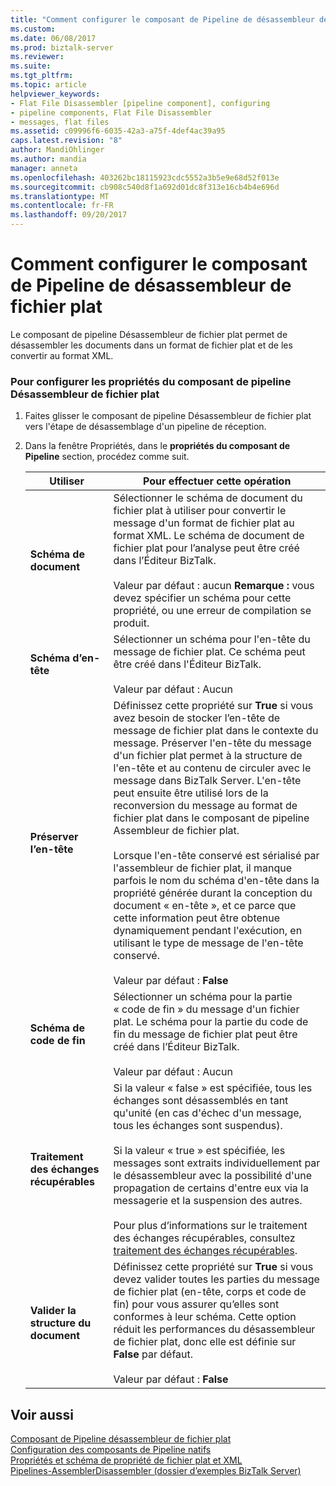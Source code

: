 ```yaml
---
title: "Comment configurer le composant de Pipeline de désassembleur de fichier plat | Documents Microsoft"
ms.custom: 
ms.date: 06/08/2017
ms.prod: biztalk-server
ms.reviewer: 
ms.suite: 
ms.tgt_pltfrm: 
ms.topic: article
helpviewer_keywords:
- Flat File Disassembler [pipeline component], configuring
- pipeline components, Flat File Disassembler
- messages, flat files
ms.assetid: c09996f6-6035-42a3-a75f-4def4ac39a95
caps.latest.revision: "8"
author: MandiOhlinger
ms.author: mandia
manager: anneta
ms.openlocfilehash: 403262bc18115923cdc5552a3b5e9e68d52f013e
ms.sourcegitcommit: cb908c540d8f1a692d01dc8f313e16cb4b4e696d
ms.translationtype: MT
ms.contentlocale: fr-FR
ms.lasthandoff: 09/20/2017
---
```

# <a name="how-to-configure-the-flat-file-disassembler-pipeline-component"></a>Comment configurer le composant de Pipeline de désassembleur de fichier plat
Le composant de pipeline Désassembleur de fichier plat permet de désassembler les documents dans un format de fichier plat et de les convertir au format XML.  
  
### <a name="to-configure-the-properties-for-the-flat-file-disassembler-pipeline-component"></a>Pour configurer les propriétés du composant de pipeline Désassembleur de fichier plat  
  
1.  Faites glisser le composant de pipeline Désassembleur de fichier plat vers l'étape de désassemblage d'un pipeline de réception.  
  
2.  Dans la fenêtre Propriétés, dans le **propriétés du composant de Pipeline** section, procédez comme suit.  
  
    |Utiliser|Pour effectuer cette opération|  
    |--------------|----------------|  
    |**Schéma de document**|Sélectionner le schéma de document du fichier plat à utiliser pour convertir le message d'un format de fichier plat au format XML. Le schéma de document de fichier plat pour l’analyse peut être créé dans l’Éditeur BizTalk.<br /><br /> Valeur par défaut : aucun **Remarque :** vous devez spécifier un schéma pour cette propriété, ou une erreur de compilation se produit.|  
    |**Schéma d’en-tête**|Sélectionner un schéma pour l'en-tête du message de fichier plat. Ce schéma peut être créé dans l'Éditeur BizTalk.<br /><br /> Valeur par défaut : Aucun|  
    |**Préserver l’en-tête**|Définissez cette propriété sur **True** si vous avez besoin de stocker l’en-tête de message de fichier plat dans le contexte du message. Préserver l'en-tête du message d'un fichier plat permet à la structure de l'en-tête et au contenu de circuler avec le message dans BizTalk Server. L'en-tête peut ensuite être utilisé lors de la reconversion du message au format de fichier plat dans le composant de pipeline Assembleur de fichier plat.<br /><br /> Lorsque l'en-tête conservé est sérialisé par l'assembleur de fichier plat, il manque parfois le nom du schéma d'en-tête dans la propriété générée durant la conception du document « en-tête », et ce parce que cette information peut être obtenue dynamiquement pendant l'exécution, en utilisant le type de message de l'en-tête conservé.<br /><br /> Valeur par défaut : **False**|  
    |**Schéma de code de fin**|Sélectionner un schéma pour la partie « code de fin » du message d'un fichier plat. Le schéma pour la partie du code de fin du message de fichier plat peut être créé dans l’Éditeur BizTalk.<br /><br /> Valeur par défaut : Aucun|  
    |**Traitement des échanges récupérables**|Si la valeur « false » est spécifiée, tous les échanges sont désassemblés en tant qu'unité (en cas d'échec d'un message, tous les échanges sont suspendus).<br /><br /> Si la valeur « true » est spécifiée, les messages sont extraits individuellement par le désassembleur avec la possibilité d'une propagation de certains d'entre eux via la messagerie et la suspension des autres.<br /><br /> Pour plus d’informations sur le traitement des échanges récupérables, consultez [traitement des échanges récupérables](../core/recoverable-interchange-processing.md).|  
    |**Valider la structure du document**|Définissez cette propriété sur **True** si vous devez valider toutes les parties du message de fichier plat (en-tête, corps et code de fin) pour vous assurer qu’elles sont conformes à leur schéma. Cette option réduit les performances du désassembleur de fichier plat, donc elle est définie sur **False** par défaut.<br /><br /> Valeur par défaut : **False**|  
  
## <a name="see-also"></a>Voir aussi  
 [Composant de Pipeline désassembleur de fichier plat](../core/flat-file-disassembler-pipeline-component.md)   
 [Configuration des composants de Pipeline natifs](../core/configuring-native-pipeline-components.md)   
 [Propriétés et schéma de propriété de fichier plat et XML](../core/xml-and-flat-file-property-schema-and-properties.md)   
 [Pipelines-AssemblerDisassembler (dossier d’exemples BizTalk Server)](../core/pipelines-assemblerdisassembler-biztalk-server-samples-folder.md)
